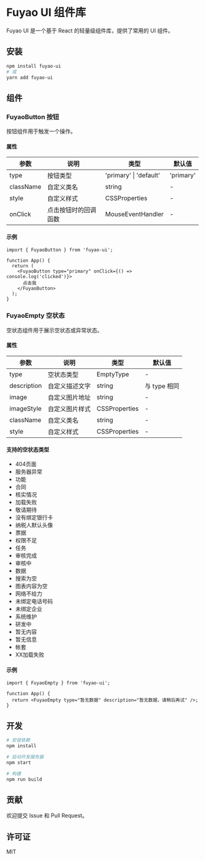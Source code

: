 # Fuyao UI 组件库

Fuyao UI 是一个基于 React 的轻量级组件库，提供了常用的 UI 组件。

## 安装

```bash
npm install fuyao-ui
# 或
yarn add fuyao-ui
```

## 组件

### FuyaoButton 按钮

按钮组件用于触发一个操作。

#### 属性

| 参数      | 说明                 | 类型                   | 默认值    |
| --------- | -------------------- | ---------------------- | --------- |
| type      | 按钮类型             | 'primary' \| 'default' | 'primary' |
| className | 自定义类名           | string                 | -         |
| style     | 自定义样式           | CSSProperties          | -         |
| onClick   | 点击按钮时的回调函数 | MouseEventHandler      | -         |

#### 示例

```tsx
import { FuyaoButton } from 'fuyao-ui';

function App() {
  return (
    <FuyaoButton type="primary" onClick={() => console.log('clicked')}>
      点击我
    </FuyaoButton>
  );
}
```

### FuyaoEmpty 空状态

空状态组件用于展示空状态或异常状态。

#### 属性

| 参数        | 说明           | 类型          | 默认值       |
| ----------- | -------------- | ------------- | ------------ |
| type        | 空状态类型     | EmptyType     | -            |
| description | 自定义描述文字 | string        | 与 type 相同 |
| image       | 自定义图片地址 | string        | -            |
| imageStyle  | 自定义图片样式 | CSSProperties | -            |
| className   | 自定义类名     | string        | -            |
| style       | 自定义样式     | CSSProperties | -            |

#### 支持的空状态类型

- 404页面
- 服务器异常
- 功能
- 合同
- 核实情况
- 加载失败
- 敬请期待
- 没有绑定银行卡
- 纳税人默认头像
- 票据
- 权限不足
- 任务
- 审核完成
- 审核中
- 数据
- 搜索为空
- 图表内容为空
- 网络不给力
- 未绑定电话号码
- 未绑定企业
- 系统维护
- 研发中
- 暂无内容
- 暂无信息
- 帐套
- XX加载失败

#### 示例

```tsx
import { FuyaoEmpty } from 'fuyao-ui';

function App() {
  return <FuyaoEmpty type="暂无数据" description="暂无数据，请稍后再试" />;
}
```

## 开发

```bash
# 安装依赖
npm install

# 启动开发服务器
npm start

# 构建
npm run build
```

## 贡献

欢迎提交 Issue 和 Pull Request。

## 许可证

MIT
